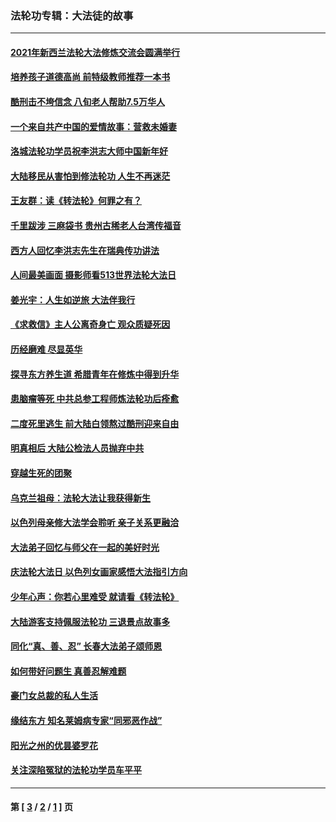 ### 法轮功专辑：大法徒的故事
---
#### [2021年新西兰法轮大法修炼交流会圆满举行](../../pages/nf1147481/n13033149.md?06230430) 
#### [培养孩子道德高尚 前特级教师推荐一本书](../../pages/nf1147481/n12938640.md?06230430) 
#### [酷刑击不垮信念 八旬老人帮助7.5万华人](../../pages/nf1147481/n12880712.md?06230430) 
#### [一个来自共产中国的爱情故事：营救未婚妻](../../pages/nf1147481/n12778386.md?06230430) 
#### [洛城法轮功学员祝李洪志大师中国新年好](../../pages/nf1147481/n12724685.md?06230430) 
#### [大陆移民从害怕到修法轮功 人生不再迷茫](../../pages/nf1147481/n12414325.md?06230430) 
#### [王友群：读《转法轮》何罪之有？](../../pages/nf1147481/n12408647.md?06230430) 
#### [千里跋涉 三麻袋书 贵州古稀老人台湾传福音](../../pages/nf1147481/n12198750.md?06230430) 
#### [西方人回忆李洪志先生在瑞典传功讲法](../../pages/nf1147481/n12099607.md?06230430) 
#### [人间最美画面 摄影师看513世界法轮大法日](../../pages/nf1147481/n12094118.md?06230430) 
#### [姜光宇：人生如逆旅 大法伴我行](../../pages/nf1147481/n12088664.md?06230430) 
#### [《求救信》主人公离奇身亡 观众质疑死因](../../pages/nf1147481/n11845215.md?06230430) 
#### [历经磨难 尽显英华](../../pages/nf1147481/n11723297.md?06230430) 
#### [探寻东方养生道 希腊青年在修炼中得到升华](../../pages/nf1147481/n11494502.md?06230430) 
#### [患脑瘤等死 中共总参工程师炼法轮功后痊愈](../../pages/nf1147481/n11466682.md?06230430) 
#### [二度死里逃生 前大陆白领熬过酷刑迎来自由](../../pages/nf1147481/n11368594.md?06230430) 
#### [明真相后 大陆公检法人员抛弃中共](../../pages/nf1147481/n11358618.md?06230430) 
#### [穿越生死的团聚](../../pages/nf1147481/n11258922.md?06230430) 
#### [乌克兰祖母：法轮大法让我获得新生](../../pages/nf1147481/n11269457.md?06230430) 
#### [以色列母亲修大法学会聆听 亲子关系更融洽](../../pages/nf1147481/n11268195.md?06230430) 
#### [大法弟子回忆与师父在一起的美好时光](../../pages/nf1147481/n11267759.md?06230430) 
#### [庆法轮大法日 以色列女画家感悟大法指引方向](../../pages/nf1147481/n11267735.md?06230430) 
#### [少年心声：你若心里难受 就请看《转法轮》](../../pages/nf1147481/n11267496.md?06230430) 
#### [大陆游客支持佩服法轮功 三退景点故事多](../../pages/nf1147481/n11267378.md?06230430) 
#### [同化“真、善、忍” 长春大法弟子颂师恩](../../pages/nf1147481/n11266497.md?06230430) 
#### [如何带好问题生 真善忍解难题](../../pages/nf1147481/n11243655.md?06230430) 
#### [豪门女总裁的私人生活](../../pages/nf1147481/n10127794.md?06230430) 
#### [缘结东方 知名莱姆病专家“同邪恶作战”](../../pages/nf1147481/n10682468.md?06230430) 
#### [阳光之州的优昙婆罗花](../../pages/nf1147481/n10546697.md?06230430) 
#### [关注深陷冤狱的法轮功学员车平平](../../pages/nf1147481/n10146883.md?06230430) 

---
#### 第 [ [3](./3.md?06230430) / [2](./2.md?06230430) / [1](./1.md?06230430) ] 页
